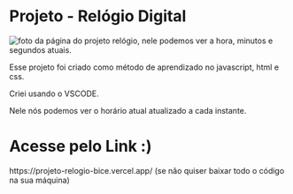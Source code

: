 <h1> Projeto - Relógio Digital </h1>

![foto da página do projeto relógio, nele podemos ver a hora, minutos e segundos atuais.](https://github.com/Clarke2302/Projeto-Relogio/assets/135156383/461c6417-4c2b-416b-80f3-6aa960ef83dd)

<p> Esse projeto foi criado como método de aprendizado no javascript, html e css. </p>
<p> Criei usando o VSCODE. </p>
<p> Nele nós podemos ver o horário atual atualizado a cada instante. </p>

<h1>Acesse pelo Link :)</h1>
<p> https://projeto-relogio-bice.vercel.app/ (se não quiser baixar todo o código na sua máquina)</p>
